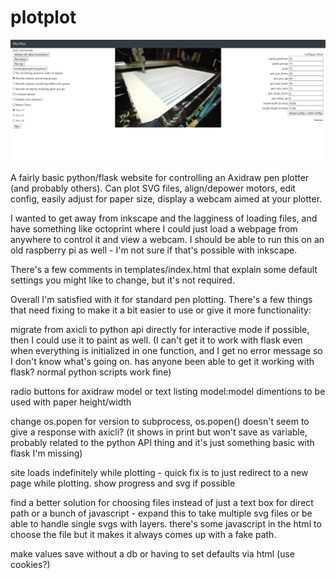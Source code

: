 # plotplot

![plotplot](https://github.com/jrparadis/plotplot/blob/master/screenshot.png?raw=true)

A fairly basic python/flask website for controlling an Axidraw pen plotter (and probably others). Can plot SVG files, align/depower motors, edit config, easily adjust for paper size, display a webcam aimed at your plotter. 

I wanted to get away from inkscape and the lagginess of loading files, and have something like octoprint where I could just load a webpage from anywhere to control it and view a webcam. I should be able to run this on an old raspberry pi as well - I'm not sure if that's possible with inkscape.

There's a few comments in templates/index.html that explain some default settings you might like to change, but it's not required.

Overall I'm satisfied with it for standard pen plotting. There's a few things that need fixing to make it a bit easier to use or give it more functionality:

migrate from axicli to python api directly for interactive mode if possible, then I could use it to paint as well. (I can't get it to work with flask even when everything is initialized in one function, and I get no error message so I don't know what's going on. has anyone been able to get it working with flask? normal python scripts work fine)

radio buttons for axidraw model or text listing model:model dimentions to be used with paper height/width

change os.popen for version to subprocess, os.popen() doesn't seem to give a response with axicli? (it shows in print but won't save as variable, probably related to the python API thing and it's just something basic with flask I'm missing)

site loads indefinitely while plotting - quick fix is to just redirect to a new page while plotting.  show progress and svg if possible

find a better solution for choosing files instead of just a text box for direct path or a bunch of javascript - expand this to take multiple svg files or be able to handle single svgs with layers. there's some javascript in the html to choose the file but it makes it always comes up with a fake path. 

make values save without a db or having to set defaults via html (use cookies?)

